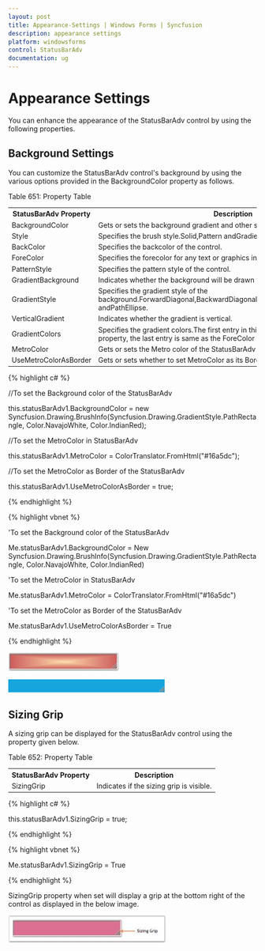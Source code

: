 ```yaml
---
layout: post
title: Appearance-Settings | Windows Forms | Syncfusion
description: appearance settings
platform: windowsforms
control: StatusBarAdv
documentation: ug
---
```


# Appearance Settings

You can enhance the appearance of the StatusBarAdv control by using the following properties.

## Background Settings

You can customize the StatusBarAdv control's background by using the various options provided in the BackgroundColor property as follows.

Table 651: Property Table

<table>
<tr>
<th>
StatusBarAdv Property</th><th>
Description</th></tr>
<tr>
<td>
BackgroundColor</td><td>
Gets or sets the background gradient and other styles.</td></tr>
<tr>
<td>
Style</td><td>
Specifies the brush style.Solid,Pattern andGradient.</td></tr>
<tr>
<td>
BackColor</td><td>
Specifies the backcolor of the control.</td></tr>
<tr>
<td>
ForeColor</td><td>
Specifies the forecolor for any text or graphics in the control.</td></tr>
<tr>
<td>
PatternStyle</td><td>
Specifies the pattern style of the control.</td></tr>
<tr>
<td>
GradientBackground</td><td>
Indicates whether the background will be drawn with the gradient.</td></tr>
<tr>
<td>
GradientStyle</td><td>
Specifies the gradient style of the background.ForwardDiagonal,BackwardDiagonal,Horizontal,Vertical,PathRectangle andPathEllipse.</td></tr>
<tr>
<td>
VerticalGradient</td><td>
Indicates whether the gradient is vertical.</td></tr>
<tr>
<td>
GradientColors</td><td>
Specifies the gradient colors.The first entry in this list is same as the BackColor property, the last entry is same as the ForeColor property.</td></tr>
<tr>
<td>
MetroColor</td><td>
Gets or sets the Metro color of the StatusBarAdv</td></tr>
<tr>
<td>
UseMetroColorAsBorder</td><td>
Gets or sets whether to set MetroColor as its Border color.</td></tr>
</table>


{% highlight c# %}



   //To set the Background color of the StatusBarAdv

   this.statusBarAdv1.BackgroundColor = new Syncfusion.Drawing.BrushInfo(Syncfusion.Drawing.GradientStyle.PathRectangle, Color.NavajoWhite, Color.IndianRed);

   //To set the MetroColor in StatusBarAdv

   this.statusBarAdv1.MetroColor = ColorTranslator.FromHtml("#16a5dc");

   //To set the MetroColor as Border of the StatusBarAdv

   this.statusBarAdv1.UseMetroColorAsBorder = true;

{% endhighlight %}



{% highlight vbnet %}



   'To set the Background color of the StatusBarAdv

   Me.statusBarAdv1.BackgroundColor = New Syncfusion.Drawing.BrushInfo(Syncfusion.Drawing.GradientStyle.PathRectangle, Color.NavajoWhite, Color.IndianRed)

   'To set the MetroColor in StatusBarAdv

   Me.statusBarAdv1.MetroColor = ColorTranslator.FromHtml("#16a5dc")

   'To set the MetroColor as Border of the StatusBarAdv

   Me.statusBarAdv1.UseMetroColorAsBorder = True


{% endhighlight %}


![](Overview_images/Overview_img64.jpeg) 



![](Overview_images/Overview_img65.png) 



## Sizing Grip

A sizing grip can be displayed for the StatusBarAdv control using the property given below.

Table 652: Property Table

<table>
<tr>
<th>
StatusBarAdv Property</th><th>
Description</th></tr>
<tr>
<td>
SizingGrip</td><td>
Indicates if the sizing grip is visible.</td></tr>
</table>


{% highlight c# %}



this.statusBarAdv1.SizingGrip = true;

{% endhighlight %}

{% highlight vbnet %}



Me.statusBarAdv1.SizingGrip = True

{% endhighlight %}

SizingGrip property when set will display a grip at the bottom right of the control as displayed in the below image.

![](Overview_images/Overview_img66.jpeg) 



